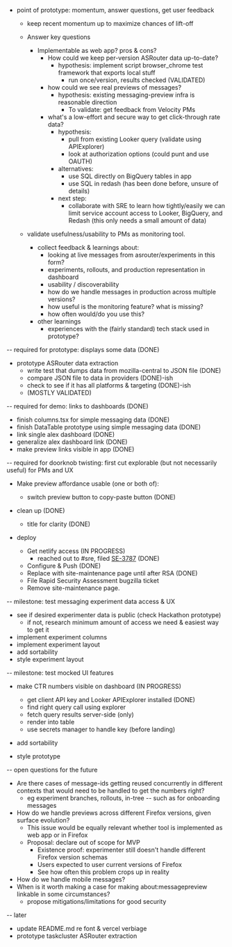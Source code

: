 * point of prototype: momentum, answer questions, get user feedback
  * keep recent momentum up to maximize chances of lift-off
  * Answer key questions
    * Implementable as web app? pros & cons?
      * How could we keep per-version ASRouter data up-to-date?
        * hypothesis: implement script browser_chrome test framework that exports local stuff
          * run once/version, results checked (VALIDATED)
      * how could we see real previews of messages?
        * hypothesis: existing messaging-preview infra is reasonable direction
          * To validate: get feedback from Velocity PMs
      * what's a low-effort and secure way to get click-through rate data?
        * hypothesis:
          * pull from existing Looker query (validate using APIExplorer)
          * look at authorization options (could punt and use OAUTH)
        * alternatives:
          * use SQL directly on BigQuery tables in app
          * use SQL in redash (has been done before, unsure of details)
        * next step:
          * collaborate with SRE to learn how tightly/easily we can limit service account access to Looker, BigQuery, and Redash (this only needs a small amount of data)

  * validate usefulness/usability to PMs as monitoring tool.
    * collect feedback & learnings about:
      * looking at live messages from asrouter/experiments in this form?
      * experiments, rollouts, and production representation in dashboard
      * usability / discoverability
      * how do we handle messages in production across multiple versions?
      * how useful is the monitoring feature? what is missing?
      * how often would/do you use this?
    * other learnings
      * experiences with the (fairly standard) tech stack used in prototype?

-- required for prototype: displays some data (DONE)

* prototype ASRouter data extraction
  * write test that dumps data from mozilla-central to JSON file (DONE)
  * compare JSON file to data in providers (DONE)-ish
  * check to see if it has all platforms & targeting (DONE)-ish
  * (MOSTLY VALIDATED)

-- required for demo: links to dashboards (DONE)

* finish columns.tsx for simple messaging data (DONE)
* finish DataTable prototype using simple messaging data (DONE)
* link single alex dashboard (DONE)
* generalize alex dashboard link (DONE)
* make preview links visible in app (DONE)

-- required for doorknob twisting: first cut explorable (but not necessarily useful) for PMs and UX

* Make preview affordance usable (one or both of):
  * switch preview button to copy-paste button (DONE)

* clean up (DONE)
  * title for clarity (DONE)

* deploy
  * Get netlify access (IN PROGRESS)
    * reached out to #sre, filed [SE-3787](https://mozilla-hub.atlassian.net/browse/SE-3787) (DONE)
  * Configure & Push (DONE)
  * Replace with site-maintenance page until after RSA (DONE)
  * File Rapid Security Assessment bugzilla ticket
  * Remove site-maintenance page.

-- milestone: test messaging experiment data access & UX

* see if desired experimenter data is public (check Hackathon prototype)
  * if not, research minimum amount of access we need & easiest way to get it
* implement experiment columns
* implement experiment layout
* add sortability
* style experiment layout

-- milestone: test mocked UI features

* make CTR numbers visible on dashboard (IN PROGRESS)
  * get client API key and Looker APIExplorer installed (DONE)
  * find right query call using explorer
  * fetch query results server-side (only)
  * render into table
  * use secrets manager to handle key (before landing)

* add sortability
* style prototype

-- open questions for the future

* Are there cases of message-ids getting reused concurrently in different contexts that would need to be handled to get the numbers right?
  * eg experiment branches, rollouts, in-tree -- such as for onboarding messages
* How do we handle previews across different Firefox versions, given
  surface evolution?
  * This issue would be equally relevant whether tool is implemented as web app or in Firefox
  * Proposal: declare out of scope for MVP
    * Existence proof: experimenter still doesn't handle different Firefox version schemas
    * Users expected to user current versions of Firefox
    * See how often this problem crops up in reality
* How do we handle mobile messages?
* When is it worth making a case for making about:messagepreview linkable
  in some circumstances?
    * propose mitigations/limitations for good security

-- later

* update README.md re font & vercel verbiage
* prototype taskcluster ASRouter extraction

